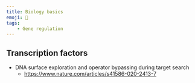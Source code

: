 ```yaml
---
title: Biology basics
emoji: 🧬
tags:
    - Gene regulation
---
```


## Transcription factors
* DNA surface exploration and operator bypassing during target search
    - https://www.nature.com/articles/s41586-020-2413-7